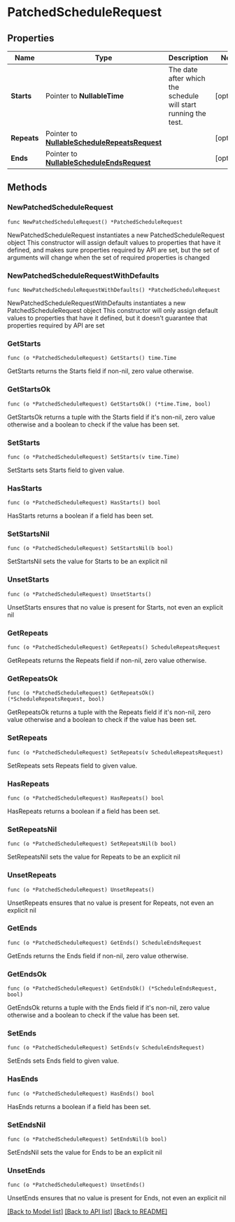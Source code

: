 # PatchedScheduleRequest

## Properties

Name | Type | Description | Notes
------------ | ------------- | ------------- | -------------
**Starts** | Pointer to **NullableTime** | The date after which the schedule will start running the test. | [optional] 
**Repeats** | Pointer to [**NullableScheduleRepeatsRequest**](ScheduleRepeatsRequest.md) |  | [optional] 
**Ends** | Pointer to [**NullableScheduleEndsRequest**](ScheduleEndsRequest.md) |  | [optional] 

## Methods

### NewPatchedScheduleRequest

`func NewPatchedScheduleRequest() *PatchedScheduleRequest`

NewPatchedScheduleRequest instantiates a new PatchedScheduleRequest object
This constructor will assign default values to properties that have it defined,
and makes sure properties required by API are set, but the set of arguments
will change when the set of required properties is changed

### NewPatchedScheduleRequestWithDefaults

`func NewPatchedScheduleRequestWithDefaults() *PatchedScheduleRequest`

NewPatchedScheduleRequestWithDefaults instantiates a new PatchedScheduleRequest object
This constructor will only assign default values to properties that have it defined,
but it doesn't guarantee that properties required by API are set

### GetStarts

`func (o *PatchedScheduleRequest) GetStarts() time.Time`

GetStarts returns the Starts field if non-nil, zero value otherwise.

### GetStartsOk

`func (o *PatchedScheduleRequest) GetStartsOk() (*time.Time, bool)`

GetStartsOk returns a tuple with the Starts field if it's non-nil, zero value otherwise
and a boolean to check if the value has been set.

### SetStarts

`func (o *PatchedScheduleRequest) SetStarts(v time.Time)`

SetStarts sets Starts field to given value.

### HasStarts

`func (o *PatchedScheduleRequest) HasStarts() bool`

HasStarts returns a boolean if a field has been set.

### SetStartsNil

`func (o *PatchedScheduleRequest) SetStartsNil(b bool)`

 SetStartsNil sets the value for Starts to be an explicit nil

### UnsetStarts
`func (o *PatchedScheduleRequest) UnsetStarts()`

UnsetStarts ensures that no value is present for Starts, not even an explicit nil
### GetRepeats

`func (o *PatchedScheduleRequest) GetRepeats() ScheduleRepeatsRequest`

GetRepeats returns the Repeats field if non-nil, zero value otherwise.

### GetRepeatsOk

`func (o *PatchedScheduleRequest) GetRepeatsOk() (*ScheduleRepeatsRequest, bool)`

GetRepeatsOk returns a tuple with the Repeats field if it's non-nil, zero value otherwise
and a boolean to check if the value has been set.

### SetRepeats

`func (o *PatchedScheduleRequest) SetRepeats(v ScheduleRepeatsRequest)`

SetRepeats sets Repeats field to given value.

### HasRepeats

`func (o *PatchedScheduleRequest) HasRepeats() bool`

HasRepeats returns a boolean if a field has been set.

### SetRepeatsNil

`func (o *PatchedScheduleRequest) SetRepeatsNil(b bool)`

 SetRepeatsNil sets the value for Repeats to be an explicit nil

### UnsetRepeats
`func (o *PatchedScheduleRequest) UnsetRepeats()`

UnsetRepeats ensures that no value is present for Repeats, not even an explicit nil
### GetEnds

`func (o *PatchedScheduleRequest) GetEnds() ScheduleEndsRequest`

GetEnds returns the Ends field if non-nil, zero value otherwise.

### GetEndsOk

`func (o *PatchedScheduleRequest) GetEndsOk() (*ScheduleEndsRequest, bool)`

GetEndsOk returns a tuple with the Ends field if it's non-nil, zero value otherwise
and a boolean to check if the value has been set.

### SetEnds

`func (o *PatchedScheduleRequest) SetEnds(v ScheduleEndsRequest)`

SetEnds sets Ends field to given value.

### HasEnds

`func (o *PatchedScheduleRequest) HasEnds() bool`

HasEnds returns a boolean if a field has been set.

### SetEndsNil

`func (o *PatchedScheduleRequest) SetEndsNil(b bool)`

 SetEndsNil sets the value for Ends to be an explicit nil

### UnsetEnds
`func (o *PatchedScheduleRequest) UnsetEnds()`

UnsetEnds ensures that no value is present for Ends, not even an explicit nil

[[Back to Model list]](../README.md#documentation-for-models) [[Back to API list]](../README.md#documentation-for-api-endpoints) [[Back to README]](../README.md)


